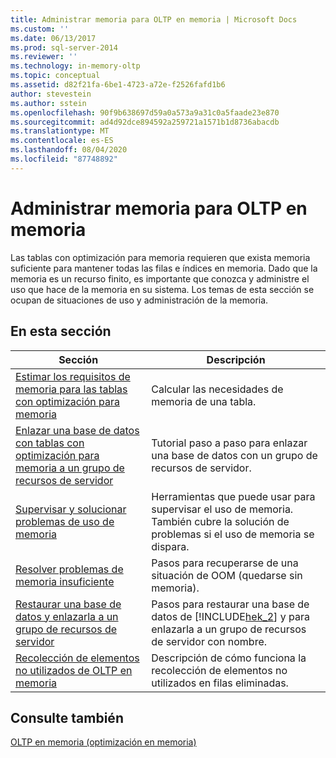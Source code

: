 ```yaml
---
title: Administrar memoria para OLTP en memoria | Microsoft Docs
ms.custom: ''
ms.date: 06/13/2017
ms.prod: sql-server-2014
ms.reviewer: ''
ms.technology: in-memory-oltp
ms.topic: conceptual
ms.assetid: d82f21fa-6be1-4723-a72e-f2526fafd1b6
author: stevestein
ms.author: sstein
ms.openlocfilehash: 90f9b638697d59a0a573a9a31c0a5faade23e870
ms.sourcegitcommit: ad4d92dce894592a259721a1571b1d8736abacdb
ms.translationtype: MT
ms.contentlocale: es-ES
ms.lasthandoff: 08/04/2020
ms.locfileid: "87748892"
---
```

# <a name="managing-memory-for-in-memory-oltp"></a>Administrar memoria para OLTP en memoria
  Las tablas con optimización para memoria requieren que exista memoria suficiente para mantener todas las filas e índices en memoria. Dado que la memoria es un recurso finito, es importante que conozca y administre el uso que hace de la memoria en su sistema. Los temas de esta sección se ocupan de situaciones de uso y administración de la memoria.  
  
## <a name="in-this-section"></a>En esta sección  
  
|Sección|Descripción|  
|-------------|-----------------|  
|[Estimar los requisitos de memoria para las tablas con optimización para memoria](../relational-databases/in-memory-oltp/memory-optimized-tables.md)|Calcular las necesidades de memoria de una tabla.|  
|[Enlazar una base de datos con tablas con optimización para memoria a un grupo de recursos de servidor](../relational-databases/in-memory-oltp/bind-a-database-with-memory-optimized-tables-to-a-resource-pool.md)|Tutorial paso a paso para enlazar una base de datos con un grupo de recursos de servidor.|  
|[Supervisar y solucionar problemas de uso de memoria](../relational-databases/in-memory-oltp/monitor-and-troubleshoot-memory-usage.md)|Herramientas que puede usar para supervisar el uso de memoria. También cubre la solución de problemas si el uso de memoria se dispara.|  
|[Resolver problemas de memoria insuficiente](../relational-databases/in-memory-oltp/resolve-out-of-memory-issues.md)|Pasos para recuperarse de una situación de OOM (quedarse sin memoria).|  
|[Restaurar una base de datos y enlazarla a un grupo de recursos de servidor](../relational-databases/in-memory-oltp/restore-a-database-and-bind-it-to-a-resource-pool.md)|Pasos para restaurar una base de datos de [!INCLUDE[hek_2](../includes/hek-2-md.md)] y para enlazarla a un grupo de recursos de servidor con nombre.|  
|[Recolección de elementos no utilizados de OLTP en memoria](../relational-databases/in-memory-oltp/in-memory-oltp-garbage-collection.md)|Descripción de cómo funciona la recolección de elementos no utilizados en filas eliminadas.|  
  
## <a name="see-also"></a>Consulte también  
 [OLTP en memoria &#40;optimización en memoria&#41;](../relational-databases/in-memory-oltp/in-memory-oltp-in-memory-optimization.md)  
  
  
